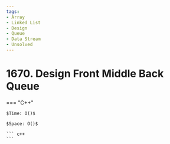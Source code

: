 ```yaml
---
tags:
- Array
- Linked List
- Design
- Queue
- Data Stream
- Unsolved
---
```



# 1670. Design Front Middle Back Queue

=== "C++"

    $Time: O()$

    $Space: O()$

    ``` c++
    ```